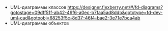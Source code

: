 - UML-диаграммы классов
  https://designer.flexberry.net/#/fd-diagrams?gotostage=09dff51f-ab42-49f6-a0ec-b7faa5ad8ddb&gototype=fd-dev-uml-cad&gotoobj=68253f5c-8d37-46f4-bae2-3e71e7bca4ab
- UML-диаграммы объектов
